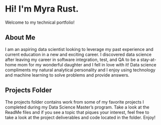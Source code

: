 # Hi! I'm Myra Rust.
Welcome to my technical portfolio!

## About Me
I am an aspiring data scientist looking to leverage my past experience and current education in a new and exciting career. I discovered data science after leaving my career in software integration, test, and QA to be a stay-at-home mom for my wonderful daughter and I fell in love with it! Data science compliments my natural analytical personality and I enjoy using technology and machine learning to solve problems and provide answers.

## Projects Folder 
The projects folder contains work from some of my favorite projects I completed during my Data Science Master’s program. Take a look at the ReadMe files and if you see a topic that piques your interest, feel free to take a look at the project deliverables and code located in the folder. Enjoy! 
